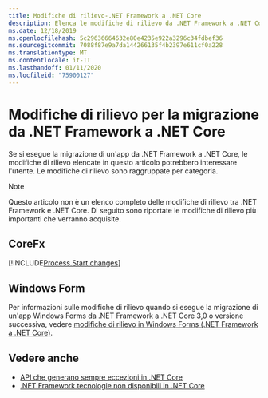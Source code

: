 ```yaml
---
title: Modifiche di rilievo-.NET Framework a .NET Core
description: Elenca le modifiche di rilievo da .NET Framework a .NET Core.
ms.date: 12/18/2019
ms.openlocfilehash: 5c29636664632e80e4235e922a3296c34fdbef36
ms.sourcegitcommit: 7088f87e9a7da144266135f4b2397e611cf0a228
ms.translationtype: MT
ms.contentlocale: it-IT
ms.lasthandoff: 01/11/2020
ms.locfileid: "75900127"
---
```

# <a name="breaking-changes-for-migration-from-net-framework-to-net-core"></a>Modifiche di rilievo per la migrazione da .NET Framework a .NET Core

Se si esegue la migrazione di un'app da .NET Framework a .NET Core, le modifiche di rilievo elencate in questo articolo potrebbero interessare l'utente. Le modifiche di rilievo sono raggruppate per categoria.

> [!NOTE]
> Questo articolo non è un elenco completo delle modifiche di rilievo tra .NET Framework e .NET Core. Di seguito sono riportate le modifiche di rilievo più importanti che verranno acquisite.

## <a name="corefx"></a>CoreFx

[!INCLUDE[Process.Start changes](~/includes/core-changes/corefx/2.1/process-start-changes.md)]

## <a name="windows-forms"></a>Windows Form

Per informazioni sulle modifiche di rilievo quando si esegue la migrazione di un'app Windows Forms da .NET Framework a .NET Core 3,0 o versione successiva, vedere [modifiche di rilievo in Windows Forms (.NET Framework a .NET Core)](../porting/winforms-breaking-changes.md).

## <a name="see-also"></a>Vedere anche

- [API che generano sempre eccezioni in .NET Core](unsupported-apis.md)
- [.NET Framework tecnologie non disponibili in .NET Core](../porting/net-framework-tech-unavailable.md)
